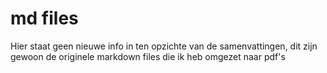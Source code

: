 # md files
Hier staat geen nieuwe info in ten opzichte van de samenvattingen, dit zijn gewoon de originele markdown files die ik heb omgezet naar pdf's
